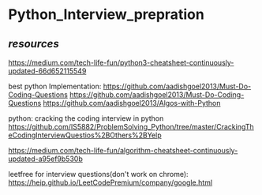 # Python_Interview_prepration

## *resources*

https://medium.com/tech-life-fun/python3-cheatsheet-continuously-updated-66d652115549

best python Implementation:
https://github.com/aadishgoel2013/Must-Do-Coding-Questions
https://github.com/aadishgoel2013/Must-Do-Coding-Questions
https://github.com/aadishgoel2013/Algos-with-Python

python: cracking the coding interview in python 
https://github.com/IS5882/ProblemSolving_Python/tree/master/CrackingTheCodingInterviewQuestios%2BOthers%2BYelp


https://medium.com/tech-life-fun/algorithm-cheatsheet-continuously-updated-a95ef9b530b

leetfree for interview questions(don't work on chrome):
https://heip.github.io/LeetCodePremium/company/google.html
